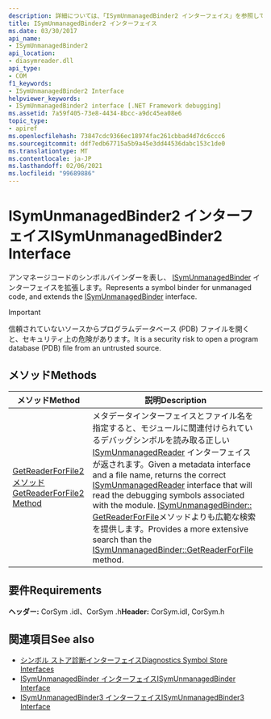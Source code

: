 ```yaml
---
description: 詳細については、「ISymUnmanagedBinder2 インターフェイス」を参照してください。
title: ISymUnmanagedBinder2 インターフェイス
ms.date: 03/30/2017
api_name:
- ISymUnmanagedBinder2
api_location:
- diasymreader.dll
api_type:
- COM
f1_keywords:
- ISymUnmanagedBinder2 Interface
helpviewer_keywords:
- ISymUnmanagedBinder2 interface [.NET Framework debugging]
ms.assetid: 7a59f405-73e8-4434-8bcc-a9dc45ea08e6
topic_type:
- apiref
ms.openlocfilehash: 73847cdc9366ec18974fac261cbbad4d7dc6ccc6
ms.sourcegitcommit: ddf7edb67715a5b9a45e3dd44536dabc153c1de0
ms.translationtype: MT
ms.contentlocale: ja-JP
ms.lasthandoff: 02/06/2021
ms.locfileid: "99689886"
---
```

# <a name="isymunmanagedbinder2-interface"></a><span data-ttu-id="ca88e-103">ISymUnmanagedBinder2 インターフェイス</span><span class="sxs-lookup"><span data-stu-id="ca88e-103">ISymUnmanagedBinder2 Interface</span></span>

<span data-ttu-id="ca88e-104">アンマネージコードのシンボルバインダーを表し、 [ISymUnmanagedBinder](isymunmanagedbinder-interface.md) インターフェイスを拡張します。</span><span class="sxs-lookup"><span data-stu-id="ca88e-104">Represents a symbol binder for unmanaged code, and extends the [ISymUnmanagedBinder](isymunmanagedbinder-interface.md) interface.</span></span>  
  
> [!IMPORTANT]
> <span data-ttu-id="ca88e-105">信頼されていないソースからプログラムデータベース (PDB) ファイルを開くと、セキュリティ上の危険があります。</span><span class="sxs-lookup"><span data-stu-id="ca88e-105">It is a security risk to open a program database (PDB) file from an untrusted source.</span></span>  
  
## <a name="methods"></a><span data-ttu-id="ca88e-106">メソッド</span><span class="sxs-lookup"><span data-stu-id="ca88e-106">Methods</span></span>  
  
|<span data-ttu-id="ca88e-107">メソッド</span><span class="sxs-lookup"><span data-stu-id="ca88e-107">Method</span></span>|<span data-ttu-id="ca88e-108">説明</span><span class="sxs-lookup"><span data-stu-id="ca88e-108">Description</span></span>|  
|------------|-----------------|  
|[<span data-ttu-id="ca88e-109">GetReaderForFile2 メソッド</span><span class="sxs-lookup"><span data-stu-id="ca88e-109">GetReaderForFile2 Method</span></span>](isymunmanagedbinder2-getreaderforfile2-method.md)|<span data-ttu-id="ca88e-110">メタデータインターフェイスとファイル名を指定すると、モジュールに関連付けられているデバッグシンボルを読み取る正しい [ISymUnmanagedReader](isymunmanagedreader-interface.md) インターフェイスが返されます。</span><span class="sxs-lookup"><span data-stu-id="ca88e-110">Given a metadata interface and a file name, returns the correct [ISymUnmanagedReader](isymunmanagedreader-interface.md) interface that will read the debugging symbols associated with the module.</span></span> <span data-ttu-id="ca88e-111">[ISymUnmanagedBinder:: GetReaderForFile](isymunmanagedbinder-getreaderforfile-method.md)メソッドよりも広範な検索を提供します。</span><span class="sxs-lookup"><span data-stu-id="ca88e-111">Provides a more extensive search than the [ISymUnmanagedBinder::GetReaderForFile](isymunmanagedbinder-getreaderforfile-method.md) method.</span></span>|  
  
## <a name="requirements"></a><span data-ttu-id="ca88e-112">要件</span><span class="sxs-lookup"><span data-stu-id="ca88e-112">Requirements</span></span>  

 <span data-ttu-id="ca88e-113">**ヘッダー:** CorSym .idl、CorSym .h</span><span class="sxs-lookup"><span data-stu-id="ca88e-113">**Header:** CorSym.idl, CorSym.h</span></span>  
  
## <a name="see-also"></a><span data-ttu-id="ca88e-114">関連項目</span><span class="sxs-lookup"><span data-stu-id="ca88e-114">See also</span></span>

- [<span data-ttu-id="ca88e-115">シンボル ストア診断インターフェイス</span><span class="sxs-lookup"><span data-stu-id="ca88e-115">Diagnostics Symbol Store Interfaces</span></span>](diagnostics-symbol-store-interfaces.md)
- [<span data-ttu-id="ca88e-116">ISymUnmanagedBinder インターフェイス</span><span class="sxs-lookup"><span data-stu-id="ca88e-116">ISymUnmanagedBinder Interface</span></span>](isymunmanagedbinder-interface.md)
- [<span data-ttu-id="ca88e-117">ISymUnmanagedBinder3 インターフェイス</span><span class="sxs-lookup"><span data-stu-id="ca88e-117">ISymUnmanagedBinder3 Interface</span></span>](isymunmanagedbinder3-interface.md)
